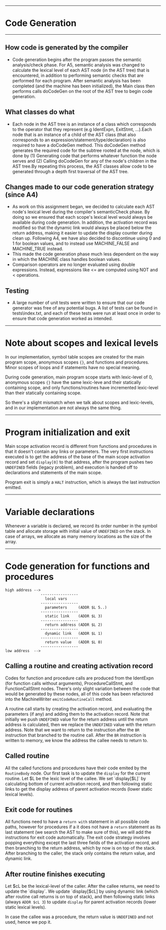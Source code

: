 -------------------------------------------------------------------------------
# Code Generation
-------------------------------------------------------------------------------

## How code is generated by the compiler
* Code generation begins after the program passes the semantic analysis/check phase. For A5, semantic analysis was changed to calculate the lexical level of each AST node (in the AST tree) that is encountered, in addition to performing semantic checks that are performed for each program. After semantic analysis has been completed (and the machine has been initialized), the Main class then performs calls doCodeGen on the root of the AST tree to begin code generation.
	
## What classes do what
* Each node in the AST tree is an instance of a class which corresponds to the operator that they represent (e.g IdentExpn, ExitStmt, ...).Each node that is an instance of a child of the AST class (that also corresponds to an expression/statement/type/declaration) is also required to have a doCodeGen method. This doCodeGen method generates the required code for the subtree rooted at the node, which is done by (1) Generating code that performs whatever function the node serves and (2) Calling doCodeGen for any of the node's children in the AST tree.By repeating this process, the AST classes allow code to be generated through a depth first traversal of the AST tree.
	
## Changes made to our code generation strategy (since A4)
* As work on this assignment began, we decided to calculate each AST node's lexical level during the compiler's semanticCheck phase. By doing so we ensured that each scope's lexical level would always be available during code generation. In addition, the activation record was modified so that the dynamic link would always be placed below the return address, making it easier to update the display counter during clean up. 
Following A4, we have also decided to discontinue using 0 and 1 for boolean values, and to instead use MACHINE_FALSE and MACHINE_TRUE instead. 
* This made the code generation phase much less dependent on the way in which the MACHINE class handles boolean values.
* Comparison operators are no longer evaluated using double expressions. Instead, expressions like <= are computed using NOT and < operations.

## Testing
* A large number of unit tests were written to ensure that our code generator was free of any potential bugs. A list of tests can be found in tests\index.txt, and each of these tests were run at least once in order to ensure that code generation worked as intended.

------------------------------------------------------------------------------
# Note about scopes and lexical levels
In our implementation, symbol table scopes are created for the main program scope, anonymous scopes `{}`, and functions and procedures. Minor scopes of loops and if statements have no special meaning.

During code generation, main program scope starts with lexic-level of 0, anonymous scopes `{}` have the same lexic-leve and their statically containing scope, and only functions/routines have incremented lexic-level than their statically containing scope. 

So there's a slight mismatch when we talk about scopes and lexic-levels, and in our implementation are not always the same thing.

------------------------------------------------------------------------------
# Program initialization and exit
Main scope activation record is different from functions and procedures in that it doesn't contain any links or parameters.
The very first instructions executed is to get the address of the base of the main scope activation record and set `display[0]` to that address, after the program pushes two `UNDEFINED` fields (legacy problem), and execution is handed off to declarations and statements of the main scope.

Program exit is simply a `HALT` instruction, which is always the last instruction emitted.

------------------------------------------------------------------------------
# Variable declarations

Whenever a variable is declared, we record its order number in the symbol table and allocate storage with initial value of `UNDEFINED` on the stack. 
In case of arrays, we allocate as many memory locations as the size of the array.


------------------------------------------------------------------------------
# Code generation for functions and procedures
```
high address -->
				-----------------
				  local vars
				-----------------
				  parameters     (ADDR $L 5..)
				-----------------
				  static link    (ADDR $L 3)
				-----------------
				  return address (ADDR $L 2)
				-----------------
				  dynamic link   (ADDR $L 1)
				-----------------
				  return value   (ADDR $L 0)
				-----------------
low address  -->
```

## Calling a routine and creating activation record
Codes for function and procedure calls are produced from the IdentExpn (for function calls without arguments), ProcedureCallStmt, and FunctionCallStmt nodes. There's only slight variation between the code that would be generated by these nodes, all of this code has been refactored into the MachineWriter `emitCodeRoutineCall` method.

A routine call starts by creating the activation record, and evaluating the parameters (if any) and adding them to the activation record.
Note that initially we push `UNDEFINED` value for the return address until the return address is calculated, then we replace the `UNDEFINED` value with the return address. Note that we want to return to the instruction after the `BR` instruction that branched to the routine call. After the `BR` instruction is written to memory, we know the address the callee needs to return to.

## Called routine
All the called functions and procedures have their code emited by the `RoutineBody` node. Our first task is to update the `display` for the current routine. Let $L be the lexic level of the callee. We set `display[$L]` by calculating bottom of current activation record, and then following static links to get the display address of parent activation records (lower static lexical levels).

## Exit code for routines
All functions need to have a `return with` statement in all possible code paths, however for procedures if a it does not have a `return` statement as its last statement (we search the AST to make sure of this), we will add the instructions for exit code automatically.
The exit code strategy involves popping everything except the last three fields of the activation record, and then branching to the return address, which by now is on top of the stack. After branching to the caller, the stack only contains the return value, and dynamic link.

## After routine finishes executing
Let $cL be the lexical-level of the caller.
After the callee returns, we need to update the `display`. We update `display[$cL] by using dynamic link (which after routine call returns is on top of stack), and then following static links (always `ADDR $cL 3`) to update `display` for parent activation records (lower static lexical levels).

In case the callee was a procedure, the return value is `UNDEFINED` and not used, hence we pop it.
